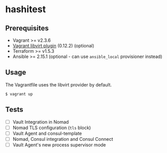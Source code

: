 # hashitest

## Prerequisites

- Vagrant >= v2.3.6
- [Vagrant libvirt plugin](https://github.com/vagrant-libvirt/vagrant-libvirt)
  (0.12.2) (optional)
- Terraform >= v1.5.3
- Ansible >= 2.15.1 (optional - can use `ansible_local` provisioner instead)

## Usage

The Vagrantfile uses the libvirt provider by default.

```
$ vagrant up
```

## Tests

- [ ] Vault Integration in Nomad
- [ ] Nomad TLS configuration (`tls` block)
- [ ] Vault Agent and consul-template
- [ ] Nomad, Consul integration and Consul Connect
- [ ] Vault Agent's new process supervisor mode
